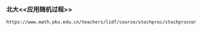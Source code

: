 ### 北大<<应用随机过程>>
```
https://www.math.pku.edu.cn/teachers/lidf/course/stochproc/stochprocnotes/html/_book/index.html
```
